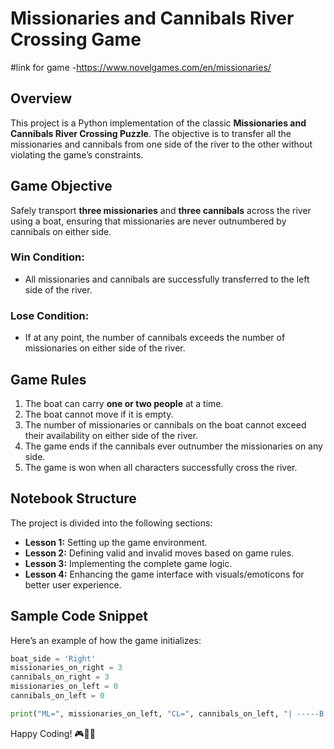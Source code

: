# Missionaries and Cannibals River Crossing Game
#link for game  -https://www.novelgames.com/en/missionaries/

## Overview
This project is a Python implementation of the classic **Missionaries and Cannibals River Crossing Puzzle**. The objective is to transfer all the missionaries and cannibals from one side of the river to the other without violating the game’s constraints.

## Game Objective
Safely transport **three missionaries** and **three cannibals** across the river using a boat, ensuring that missionaries are never outnumbered by cannibals on either side.

### Win Condition:
- All missionaries and cannibals are successfully transferred to the left side of the river.

### Lose Condition:
- If at any point, the number of cannibals exceeds the number of missionaries on either side of the river.

## Game Rules
1. The boat can carry **one or two people** at a time.
2. The boat cannot move if it is empty.
3. The number of missionaries or cannibals on the boat cannot exceed their availability on either side of the river.
4. The game ends if the cannibals ever outnumber the missionaries on any side.
5. The game is won when all characters successfully cross the river.

## Notebook Structure
The project is divided into the following sections:

- **Lesson 1:** Setting up the game environment.
- **Lesson 2:** Defining valid and invalid moves based on game rules.
- **Lesson 3:** Implementing the complete game logic.
- **Lesson 4:** Enhancing the game interface with visuals/emoticons for better user experience.

## Sample Code Snippet
Here’s an example of how the game initializes:

```python
boat_side = 'Right'
missionaries_on_right = 3
cannibals_on_right = 3
missionaries_on_left = 0
cannibals_on_left = 0

print("ML=", missionaries_on_left, "CL=", cannibals_on_left, "| -----B |", "MR=", missionaries_on_right, "CR=", cannibals_on_right)
```
Happy Coding! 🎮🚣‍♂️

